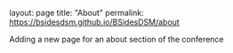 layout: page
title: "About"
permalink: https://bsidesdsm.github.io/BSidesDSM/about

Adding a new page for an about section of the conference
